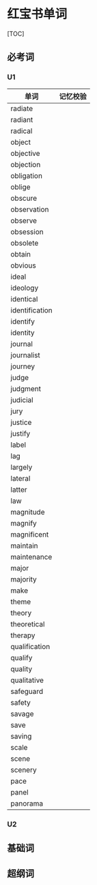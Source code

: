 # 红宝书单词

[TOC]

## 必考词



### U1

| 单词           | 记忆校验 |
| -------------- | -------- |
| radiate        |          |
| radiant        |          |
| radical        |          |
| object         |          |
| objective      |          |
| objection      |          |
| obligation     |          |
| oblige         |          |
| obscure        |          |
| observation    |          |
| observe        |          |
| obsession      |          |
| obsolete       |          |
| obtain         |          |
| obvious        |          |
| ideal          |          |
| ideology       |          |
| identical      |          |
| identification |          |
| identify       |          |
| identity       |          |
| journal        |          |
| journalist     |          |
| journey        |          |
| judge          |          |
| judgment       |          |
| judicial       |          |
| jury           |          |
| justice        |          |
| justify        |          |
| label          |          |
| lag            |          |
| largely        |          |
| lateral        |          |
| latter         |          |
| law            |          |
| magnitude      |          |
| magnify        |          |
| magnificent    |          |
| maintain       |          |
| maintenance    |          |
| major          |          |
| majority       |          |
| make           |          |
| theme          |          |
| theory         |          |
| theoretical    |          |
| therapy        |          |
| qualification  |          |
| qualify        |          |
| quality        |          |
| qualitative    |          |
| safeguard      |          |
| safety         |          |
| savage         |          |
| save           |          |
| saving         |          |
| scale          |          |
| scene          |          |
| scenery        |          |
| pace           |          |
| panel          |          |
| panorama       |          |





### U2







## 基础词



## 超纲词